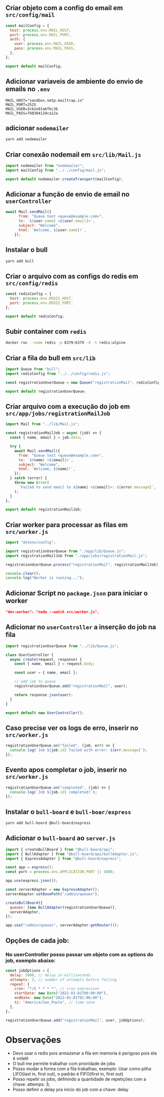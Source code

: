 ## Criar objeto com a config do email em `src/config/mail`
````javascript
const mailConfig = {
  host: process.env.MAIL_HOST,
  port: process.env.MAIL_PORT,
  auth: {
    user: process.env.MAIL_USER,
    pass: process.env.MAIL_PASS,
  },
};

export default mailConfig;
````

## Adicionar variaveis de ambiente do envio de emails no `.env`
````env
MAIL_HOST="sandbox.smtp.mailtrap.io"
MAIL_PORT=2525
MAIL_USER=3cb1e01a6fbc36
MAIL_PASS=760304129ca12a
````

## adicionar `nodemailer`
````bash
yarn add nodemailer
````

## Criar conexão nodemail em `src/lib/Mail.js`
````javascript
import nodemailer from "nodemailer";
import mailConfig from "../../config/mail.js";

export default nodemailer.createTransport(mailConfig);
````

## Adicionar a função de envio de email no `userController`
````javascript
await Mail.sendMail({
      from: "Queue test <queue@example.com>",
      to: `${user.name} <${user.email}>`,
      subject: "Welcome",
      html: `Welcome, ${user.name}!`,
    });
````

## Instalar o bull
````bash
yarn add bull
````

## Criar o arquivo com as configs do redis em `src/config/redis`
````javascript
const redisConfig = {
  host: process.env.REDIS_HOST,
  port: process.env.REDIS_PORT,
};

export default redisConfig;
````

## Subir container com `redis`
````bash
docker run --name redis -p 6379:6379 -d -t redis:alpine
````

## Criar a fila do bull em `src/lib`
````javascript
import Queue from "bull";
import redisConfig from "../../config/redis.js";

const registrationUserQueue = new Queue("registrationMail", redisConfig);

export default registrationUserQueue;
````

## Criar arquivo com a execução do job em `src/app/jobs/registrationMailJob`
````javascript
import Mail from "../lib/Mail.js";

const registrationMailJob = async (job) => {
  const { name, email } = job.data;

  try {
    await Mail.sendMail({
      from: "Queue test <queue@example.com>",
      to: `${name} <${email}>`,
      subject: "Welcome",
      html: `Welcome, ${name}!`,
    });
  } catch (error) {
    throw new Error(
      `Failed to send email to ${name} <${email}>: ${error.message}`,
    );
  }
};

export default registrationMailJob;
````

## Criar worker para processar as filas em `src/worker.js`
````javascript
import "dotenv/config";

import registrationUserQueue from "./app/lib/Queue.js";
import registrationMailJob from "./app/jobs/registrationMail.js";

registrationUserQueue.process("registrationMail", registrationMailJob);

console.clear();
console.log("Worker is running...");
````

## Adicionar Script no `package.json` para iniciar o worker
````json
"dev:worker": "node --watch src/worker.js",
````

## Adicionar no `userController` a inserção do job na fila
````javascript
import registrationUserQueue from "../lib/Queue.js";

class UserController {
  async create(request, response) {
    const { name, email } = request.body;

    const user = { name, email };

    // add job to queue
    registrationUserQueue.add("registrationMail", user);

    return response.json(user);
  }
}

export default new UserController();
````

## Caso precise ver os logs de erro, inserir no `src/worker.js`
````javascript
registrationUserQueue.on("failed", (job, err) => {
  console.log(`Job ${job.id} failed with error: ${err.message}`);
});
````

## Evento apos completar o job, inserir no `src/worker.js`
````javascript
registrationUserQueue.on("completed", (job) => {
  console.log(`Job ${job.id} completed!`);
});
````

## Instalar o `bull-board` e `bull-boar/express`
````bash
yarn add bull-board @bull-board/express
````

## Adicionar o `bull-board` ao `server.js`
````javascript
import { createBullBoard } from "@bull-board/api";
import { BullAdapter } from "@bull-board/api/bullAdapter.js";
import { ExpressAdapter } from "@bull-board/express";

const app = express();
const port = process.env.APPLICATION_PORT || 3000;

app.use(express.json());

const serverAdapter = new ExpressAdapter();
serverAdapter.setBasePath("/admin/queues");

createBullBoard({
  queues: [new BullAdapter(registrationUserQueue)],
  serverAdapter,
});

app.use("/admin/queues", serverAdapter.getRouter());
````

## Opções de cada job:
### No userController posso passar um objeto com as options do job, exemplo abaixo:
````javascript
const jobOptions = {
  delay: 5000, // delay in milliseconds
  attempts: 3, // number of attempts before failing
  repeat: {
    cron: "*/5 * * * *", // cron expression
    startDate: new Date("2022-01-01T00:00:00"),
    endDate: new Date("2022-01-01T01:00:00"),
    tz: "America/Sao_Paulo", // time zone
  },
};

registrationUserQueue.add("registrationMail", user, jobOptions);
````

# Observações
- Devo usar o redis pois armazenar a fila em memoria é perigoso pois ela é volatil
- O bull me permite trabalhar com prioridade de jobs
- Posso mudar a forma com a fila trabalhao, exemplo: Usar como pilha LIFO(last in, first out), o padrão é FIFO(first in, first out)
- Posso repetir os jobs, definindo a quantidade de repetições com a chave: attemps: 3;
- Posso definir o delay pra inicio do job com a chave: delay
